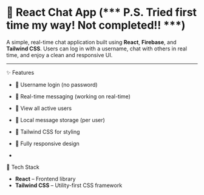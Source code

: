 # 💬 React Chat App (*** P.S. Tried first time my way! Not completed!! ***)

A simple, real-time chat application built using **React**, **Firebase**, and **Tailwind CSS**. Users can log in with a username, chat with others in real time, and enjoy a clean and responsive UI.

---
✨ Features

- 🔑 Username login (no password)
- 📡 Real-time messaging (working on real-time)
- 👥 View all active users
- 💾 Local message storage (per user)
- 🎨 Tailwind CSS for styling
- 📱 Fully responsive design

- 
🧰 Tech Stack

- **React** – Frontend library  
 - **Tailwind CSS** – Utility-first CSS framework  


